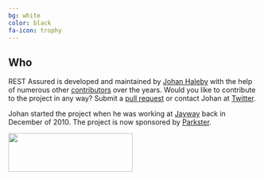 ```yaml
---
bg: white
color: black 
fa-icon: trophy
---
```

## Who

REST Assured is developed and maintained by [Johan Haleby](https://twitter.com/johanhaleby) with the help of numerous other [contributors](https://github.com/rest-assured/rest-assured/contributors) over the years.
Would you like to contribute to the project in any way? Submit a [pull request](https://github.com/rest-assured/rest-assured) or contact Johan at [Twitter](https://twitter.com/johanhaleby).

Johan started the project when he was working at [Jayway](https://www.jayway.com/) back in December of 2010. The project is now sponsored by [Parkster](https://www.parkster.se).

<a href="https://www.parkster.se"><img src="https://www.parkster.se/wp-content/uploads/2015/10/Parkster_logo_1.png" align="left" height="78" width="250" ></a> 